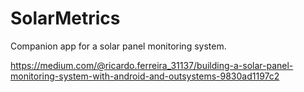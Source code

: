# SolarMetrics
Companion app for a solar panel monitoring system.

https://medium.com/@ricardo.ferreira_31137/building-a-solar-panel-monitoring-system-with-android-and-outsystems-9830ad1197c2
